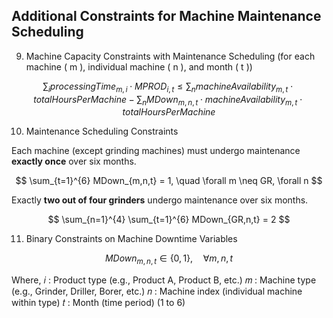 ## Additional Constraints for Machine Maintenance Scheduling

9. Machine Capacity Constraints with Maintenance Scheduling (for each machine \( m \), individual machine \( n \), and month \( t \))

$$
\sum_{i} processingTime_{m,i} \cdot MPROD_{i,t} \leq \sum_{n} machineAvailability_{m,t} \cdot totalHoursPerMachine - \sum_{n} MDown_{m,n,t} \cdot machineAvailability_{m,t} \cdot totalHoursPerMachine
$$

10. Maintenance Scheduling Constraints

Each machine (except grinding machines) must undergo maintenance **exactly once** over six months.

$$
\sum_{t=1}^{6} MDown_{m,n,t} = 1, \quad \forall m \neq GR, \forall n
$$

Exactly **two out of four grinders** undergo maintenance over six months.

$$
\sum_{n=1}^{4} \sum_{t=1}^{6} MDown_{GR,n,t} = 2
$$

11. Binary Constraints on Machine Downtime Variables

$$
MDown_{m,n,t} \in \{0,1\}, \quad \forall m, n, t
$$

Where,
𝑖 :	Product type (e.g., Product A, Product B, etc.)
𝑚 : Machine type (e.g., Grinder, Driller, Borer, etc.)
𝑛 : Machine index (individual machine within type)
𝑡 : Month (time period) (1 to 6)
